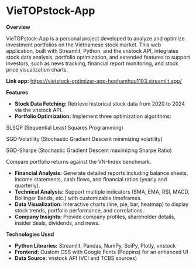 # VieTOPstock-App

**Overview**

VieTOPstock-App is a personal project developed to analyze and optimize investment portfolios on the Vietnamese stock market. This web application, built with Streamlit, Python, and the vnstock API, integrates stock data analysis, portfolio optimization, and extended features to support investors, such as news tracking, financial report monitoring, and stock price visualization charts.

**Link app:** https://vietstock-optimizer-app-hophamhuu1103.streamlit.app/

**Features**
- **Stock Data Fetching:** Retrieve historical stock data from 2020 to 2024 via the vnstock API.
- **Portfolio Optimization:** Implement three optimization algorithms:

SLSQP (Sequential Least Squares Programming)

SGD-Volatility (Stochastic Gradient Descent minimizing volatility)

SGD-Sharpe (Stochastic Gradient Descent maximizing Sharpe Ratio)

Compare portfolio returns against the VN-Index benchmark.

- **Financial Analysis:** Generate detailed reports including balance sheets, income statements, cash flows, and financial ratios (yearly and quarterly).
- **Technical Analysis:** Support multiple indicators (SMA, EMA, RSI, MACD, Bollinger Bands, etc.) with customizable timeframes.
- **Data Visualization:** Interactive charts (line, pie, bar, heatmap) to display stock trends, portfolio performance, and correlations.
- **Company Insights:** Provide company profiles, shareholder details, insider deals, dividends, and news.

**Technologies Used**
- **Python Libraries:** Streamlit, Pandas, NumPy, SciPy, Plotly, vnstock
- **Frontend:** Custom CSS with Google Fonts (Poppins) for an enhanced UI
- **Data Source:** vnstock API (VCI and TCBS sources)
